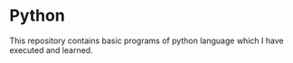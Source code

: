 # Python
This repository contains basic programs of python language which I have executed and learned.
